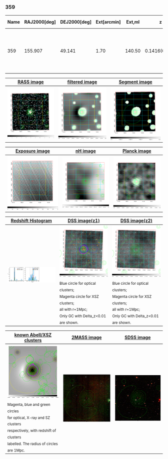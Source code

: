 <div STYLE="page-break-after: always;"></div>

### 359

|Name|RAJ2000[deg]|DEJ2000[deg] |Ext[arcmin]| Ext,ml | z | z_src| C|GC(XSZ,Delta_z<0.01)| GC(OPT,Delta_z<0.01)|GC| R_sig[arcmin] | R500[arcmin] | R500[Mpc]| CRsig[c/s] | CR500[c/s] |L500[1E44 erg/s]|F500[1E-12 erg/s/cm^2]| M500[1E14 Msun]|Tx[keV]|Cnt_sig|Beta|Rc[arcmin]|Comment|Alias|
|---|---|---|---|---|---|------|---|--------|---------|----------|---|---|---|---|---|---|---|---|---|---|---|---|---|---|
|359| 155.907| 49.141| 1.70| 140.50| 0.1416(0.005)| z1, z_xsz| B| F20, MCXC, PSZ2, SPI, Tar, XB| A, N, RM, W| A, C, F20, MCXC, N, PSZ2, SPI, Tar, W, XB| 8.312| 7.903| 1.181| 0.410(0.037)| 0.407(0.037)| 4.445(0.173)| 8.283(0.322)| 5.38(0.10)| 6.33(0.08)| 210.9| 0.928(-0.079+0.051)| 3.965(-0.438+0.308)| -| k156|

|[RASS image](../image/359/359_img.pdf)|[filtered image](../image/359/359_fil.pdf)|[Segment image](../image/359/359_seg.pdf)|
|-------------------|--------------------|-------------------|
| <img src="../image/359/359_img.png" width="300">  | <img src="../image/359/359_fil.png" width="300">   | <img src="../image/359/359_seg.png" width="300">  |

|[Exposure image](../image/359/359_mex.pdf)| [nH image](../image/359/359_nh.pdf)| [Planck image](../image/359/359_p.pdf)|
|-------------------|--------------------|-------------------|
|<img src="../image/359/359_mex.png" width="300">   | <img src="../image/359/359_nh.png" width="300">    | <img src="../image/359/359_p.png" width="300"> |

|[Redshift Histogram](../image/359/359_zg.pdf) | [DSS image(z1)](../image/359/359_dss_z1.pdf)      |  [DSS image(z2)](../image/359/359_dss_z2.pdf)    |
|-------------------|--------------------|-------------------|
|<img src="../image/359/359_zg.png" width="300"> |<img src="../image/359/359_dss_z1.png" width="300"> <sub><br>Blue circle for optical clusters; <br>Magenta circle for XSZ clusters; <br>all with r=1Mpc; <br>Only GC with Delta_z<0.01 are shown. </sub>| <img src="../image/359/359_dss_z2.png" width="300"><sub><br>Blue circle for optical clusters; <br>Magenta circle for XSZ clusters; <br>all with r=1Mpc; <br>Only GC with Delta_z<0.01 are shown. </sub> |

|[known Abell/XSZ clusters](../image/359/359_gc.pdf) | [2MASS image](../image/359/359_2mass.pdf)      |[SDSS image](../image/359/359_sdss.pdf)   |
|-------------------|-------------------|-------------------|
|<img src=../image/359/359_gc.png width="300"> <br><sub>Magenta, blue and green circles <br>for optical, X-ray and SZ clusters <br>respectively, with redshift of clusters <br>labelled. The radius of circles <br>are 1Mpc.</sub>|<img src="../image/359/359_2mass.png" width="300">  | <img src="../image/359/359_sdss.png" width="300">  |




